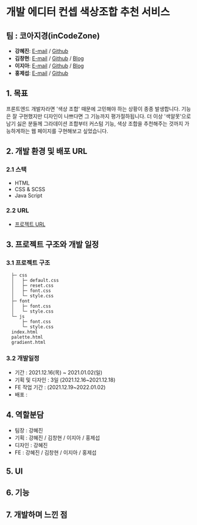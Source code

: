 # 개발 에디터 컨셉 색상조합 추천 서비스

## 팀 : 코아지경(inCodeZone)

- **강혜진**: [E-mail](dreamfulbud@naver.com) / [Github](https://github.com/dreamfulbud)
- **김창현**: [E-mail](kimtochechang@gmail.com) / [Github](https://github.com/kimtothechang) / [Blog](https://velog.io/@kimtothechang)
- **이지아**: [E-mail](myv_01@naver.com) / [Github](https://github.com/zeroto99) / [Blog](https://velog.io/@zeroto99)
- **홍제섭**: [E-mail](ds0794@naver.com) / [Github](https://github.com/Jeseop)

## 1. 목표

<!-- "Life is Choice Between Birth And Death."(인생은 B와 D 사이의 C이다.)
- 프랑스의 실존주의 철학가이자 소설가인 장 폴 사르트르의 명언입니다.
선택의 연속인 인생 속, 우리는 자주 선택해야하는 상황에 놓이게 됩니다.
특히  -->

프론트엔드 개발자라면 '색상 조합' 때문에 고민해야 하는 상황이 종종 발생합니다.
기능은 잘 구현했지만 디자인이 나쁘다면 그 기능까지 평가절하됩니다.
더 이상 '색알못'으로 남기 싫은 분들께 그라데이션 조합부터 커스텀 기능, 색상 조합을 추천해주는 것까지 가능하게하는 웹 페이지를 구현해보고 싶었습니다.

## 2. 개발 환경 및 배포 URL

### 2.1 스택

- HTML
- CSS & SCSS
- Java Script

### 2.2 URL

- [프로젝트 URL](https://mutsatopia.github.io/devColor/)

## 3. 프로젝트 구조와 개발 일정

### 3.1 프로젝트 구조

```
  ├─ css
  │   ├─ default.css
  │   ├─ reset.css
  │   ├─ font.css
  │   └─ style.css
  ├─ font
  │   ├─ font.css
  │   └─ style.css
  └─ js
      ├─ font.css
      └─ style.css
  index.html
  palette.html
  gradient.html
```

### 3.2 개발일정

- 기간 : 2021.12.16(목) ~ 2021.01.02(일)
- 기획 및 디자인 : 3일 (2021.12.16~2021.12.18)
- FE 작업 기간 : (2021.12.19~2022.01.02)
- 배포 :

## 4. 역할분담

- 팀장 : 강혜진
- 기획 : 강혜진 / 김창현 / 이지아 / 홍제섭
- 디자인 : 강혜진
- FE : 강혜진 / 김창현 / 이지아 / 홍제섭

## 5. UI

## 6. 기능

## 7. 개발하며 느낀 점
